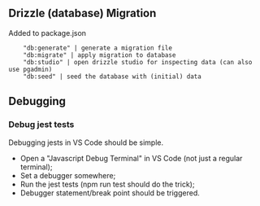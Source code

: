 ## Drizzle (database) Migration
Added to package.json
```
    "db:generate" | generate a migration file
    "db:migrate" | apply migration to database
    "db:studio" | open drizzle studio for inspecting data (can also use pgadmin)
    "db:seed" | seed the database with (initial) data
```

## Debugging

### Debug jest tests
Debugging jests in VS Code should be simple. 
- Open a "Javascript Debug Terminal" in VS Code (not just a regular terminal);
- Set a debugger somewhere;
- Run the jest tests (npm run test should do the trick);
- Debugger statement/break point should be triggered.
